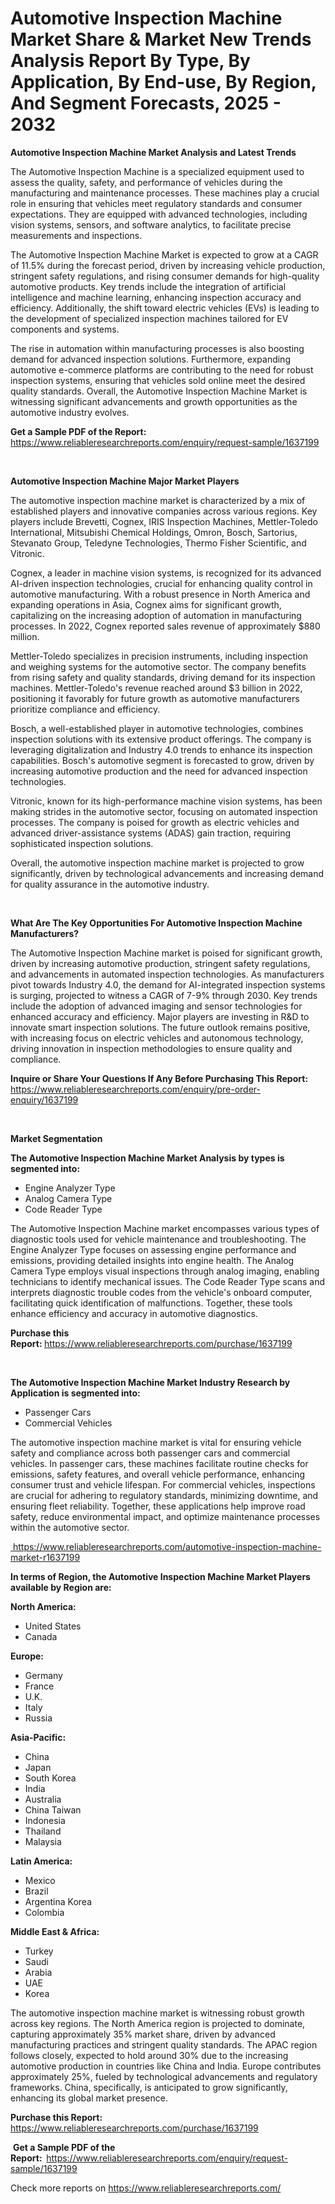 <p><h1>Automotive Inspection Machine Market Share & Market New Trends Analysis Report By Type, By Application, By End-use, By Region, And Segment Forecasts, 2025 - 2032</h1></p><p><strong>Automotive Inspection Machine Market Analysis and Latest Trends</strong></p>
<p><p>The Automotive Inspection Machine is a specialized equipment used to assess the quality, safety, and performance of vehicles during the manufacturing and maintenance processes. These machines play a crucial role in ensuring that vehicles meet regulatory standards and consumer expectations. They are equipped with advanced technologies, including vision systems, sensors, and software analytics, to facilitate precise measurements and inspections.</p><p>The Automotive Inspection Machine Market is expected to grow at a CAGR of 11.5% during the forecast period, driven by increasing vehicle production, stringent safety regulations, and rising consumer demands for high-quality automotive products. Key trends include the integration of artificial intelligence and machine learning, enhancing inspection accuracy and efficiency. Additionally, the shift toward electric vehicles (EVs) is leading to the development of specialized inspection machines tailored for EV components and systems.</p><p>The rise in automation within manufacturing processes is also boosting demand for advanced inspection solutions. Furthermore, expanding automotive e-commerce platforms are contributing to the need for robust inspection systems, ensuring that vehicles sold online meet the desired quality standards. Overall, the Automotive Inspection Machine Market is witnessing significant advancements and growth opportunities as the automotive industry evolves.</p></p>
<p><strong>Get a Sample PDF of the Report:&nbsp;</strong> <a href="https://www.reliableresearchreports.com/enquiry/request-sample/1637199?utm_campaign=2788&utm_medium=2&utm_source=Github&utm_content=ia&utm_term=23032025&utm_id=automotive-inspection-machine">https://www.reliableresearchreports.com/enquiry/request-sample/1637199</a></p>
<p>&nbsp;</p>
<p><strong>Automotive Inspection Machine Major Market Players</strong></p>
<p><p>The automotive inspection machine market is characterized by a mix of established players and innovative companies across various regions. Key players include Brevetti, Cognex, IRIS Inspection Machines, Mettler-Toledo International, Mitsubishi Chemical Holdings, Omron, Bosch, Sartorius, Stevanato Group, Teledyne Technologies, Thermo Fisher Scientific, and Vitronic.</p><p>Cognex, a leader in machine vision systems, is recognized for its advanced AI-driven inspection technologies, crucial for enhancing quality control in automotive manufacturing. With a robust presence in North America and expanding operations in Asia, Cognex aims for significant growth, capitalizing on the increasing adoption of automation in manufacturing processes. In 2022, Cognex reported sales revenue of approximately $880 million.</p><p>Mettler-Toledo specializes in precision instruments, including inspection and weighing systems for the automotive sector. The company benefits from rising safety and quality standards, driving demand for its inspection machines. Mettler-Toledo's revenue reached around $3 billion in 2022, positioning it favorably for future growth as automotive manufacturers prioritize compliance and efficiency.</p><p>Bosch, a well-established player in automotive technologies, combines inspection solutions with its extensive product offerings. The company is leveraging digitalization and Industry 4.0 trends to enhance its inspection capabilities. Bosch's automotive segment is forecasted to grow, driven by increasing automotive production and the need for advanced inspection technologies.</p><p>Vitronic, known for its high-performance machine vision systems, has been making strides in the automotive sector, focusing on automated inspection processes. The company is poised for growth as electric vehicles and advanced driver-assistance systems (ADAS) gain traction, requiring sophisticated inspection solutions.</p><p>Overall, the automotive inspection machine market is projected to grow significantly, driven by technological advancements and increasing demand for quality assurance in the automotive industry.</p></p>
<p>&nbsp;</p>
<p><strong>What Are The Key Opportunities For Automotive Inspection Machine Manufacturers?</strong></p>
<p><p>The Automotive Inspection Machine market is poised for significant growth, driven by increasing automotive production, stringent safety regulations, and advancements in automated inspection technologies. As manufacturers pivot towards Industry 4.0, the demand for AI-integrated inspection systems is surging, projected to witness a CAGR of 7-9% through 2030. Key trends include the adoption of advanced imaging and sensor technologies for enhanced accuracy and efficiency. Major players are investing in R&D to innovate smart inspection solutions. The future outlook remains positive, with increasing focus on electric vehicles and autonomous technology, driving innovation in inspection methodologies to ensure quality and compliance.</p></p>
<p><strong>Inquire or Share Your Questions If Any Before Purchasing This Report:</strong> <a href="https://www.reliableresearchreports.com/enquiry/pre-order-enquiry/1637199?utm_campaign=2788&utm_medium=2&utm_source=Github&utm_content=ia&utm_term=23032025&utm_id=automotive-inspection-machine">https://www.reliableresearchreports.com/enquiry/pre-order-enquiry/1637199</a></p>
<p>&nbsp;</p>
<p><strong>Market Segmentation</strong></p>
<p><strong>The Automotive Inspection Machine Market Analysis by types is segmented into:</strong></p>
<p><ul><li>Engine Analyzer Type</li><li>Analog Camera Type</li><li>Code Reader Type</li></ul></p>
<p><p>The Automotive Inspection Machine market encompasses various types of diagnostic tools used for vehicle maintenance and troubleshooting. The Engine Analyzer Type focuses on assessing engine performance and emissions, providing detailed insights into engine health. The Analog Camera Type employs visual inspections through analog imaging, enabling technicians to identify mechanical issues. The Code Reader Type scans and interprets diagnostic trouble codes from the vehicle's onboard computer, facilitating quick identification of malfunctions. Together, these tools enhance efficiency and accuracy in automotive diagnostics.</p></p>
<p><strong>Purchase this Report:&nbsp;</strong><a href="https://www.reliableresearchreports.com/purchase/1637199?utm_campaign=2788&utm_medium=2&utm_source=Github&utm_content=ia&utm_term=23032025&utm_id=automotive-inspection-machine">https://www.reliableresearchreports.com/purchase/1637199</a></p>
<p>&nbsp;</p>
<p><strong>The Automotive Inspection Machine Market Industry Research by Application is segmented into:</strong></p>
<p><ul><li>Passenger Cars</li><li>Commercial Vehicles</li></ul></p>
<p><p>The automotive inspection machine market is vital for ensuring vehicle safety and compliance across both passenger cars and commercial vehicles. In passenger cars, these machines facilitate routine checks for emissions, safety features, and overall vehicle performance, enhancing consumer trust and vehicle lifespan. For commercial vehicles, inspections are crucial for adhering to regulatory standards, minimizing downtime, and ensuring fleet reliability. Together, these applications help improve road safety, reduce environmental impact, and optimize maintenance processes within the automotive sector.</p></p>
<p><a href="https://www.reliableresearchreports.com/automotive-inspection-machine-market-r1637199?utm_campaign=2788&utm_medium=2&utm_source=Github&utm_content=ia&utm_term=23032025&utm_id=automotive-inspection-machine">&nbsp;https://www.reliableresearchreports.com/automotive-inspection-machine-market-r1637199</a></p>
<p><strong>In terms of Region, the Automotive Inspection Machine Market Players available by Region are:</strong></p>
<p>
    <p> <strong> North America: </strong>
        <ul>
            <li>United States</li>
            <li>Canada</li>
        </ul>
        </p> 
    <p> <strong> Europe: </strong>
        <ul>
            <li>Germany</li>
            <li>France</li>
            <li>U.K.</li>
            <li>Italy</li>
            <li>Russia</li>
        </ul>
        </p> 
    <p> <strong> Asia-Pacific: </strong>
        <ul>
            <li>China</li>
            <li>Japan</li>
            <li>South Korea</li>
            <li>India</li>
            <li>Australia</li>
            <li>China Taiwan</li>
            <li>Indonesia</li>
            <li>Thailand</li>
            <li>Malaysia</li>
        </ul>
        </p> 
    <p> <strong> Latin America: </strong>
        <ul>
            <li>Mexico</li>
            <li>Brazil</li>
            <li>Argentina Korea</li>
            <li>Colombia</li>
        </ul>
        </p> 
    <p> <strong> Middle East & Africa: </strong>
        <ul>
            <li>Turkey</li>
            <li>Saudi</li>
            <li>Arabia</li>
            <li>UAE</li>
            <li>Korea</li>
        </ul>
    </p>
    </p>
<p><p>The automotive inspection machine market is witnessing robust growth across key regions. The North America region is projected to dominate, capturing approximately 35% market share, driven by advanced manufacturing practices and stringent quality standards. The APAC region follows closely, expected to hold around 30% due to the increasing automotive production in countries like China and India. Europe contributes approximately 25%, fueled by technological advancements and regulatory frameworks. China, specifically, is anticipated to grow significantly, enhancing its global market presence.</p></p>
<p><strong>Purchase this Report: </strong><a href="https://www.reliableresearchreports.com/purchase/1637199?utm_campaign=2788&utm_medium=2&utm_source=Github&utm_content=ia&utm_term=23032025&utm_id=automotive-inspection-machine">https://www.reliableresearchreports.com/purchase/1637199</a></p>
<p>&nbsp;<strong>Get a Sample PDF of the Report:&nbsp;&nbsp;</strong><a href="https://www.reliableresearchreports.com/enquiry/request-sample/1637199?utm_campaign=2788&utm_medium=2&utm_source=Github&utm_content=ia&utm_term=23032025&utm_id=automotive-inspection-machine">https://www.reliableresearchreports.com/enquiry/request-sample/1637199</a></p>
<p><strong></strong></p>
<p>Check more reports on <a href="https://www.reliableresearchreports.com/?utm_campaign=2788&utm_medium=2&utm_source=Github&utm_content=ia&utm_term=23032025&utm_id=automotive-inspection-machine">https://www.reliableresearchreports.com/</a></p>